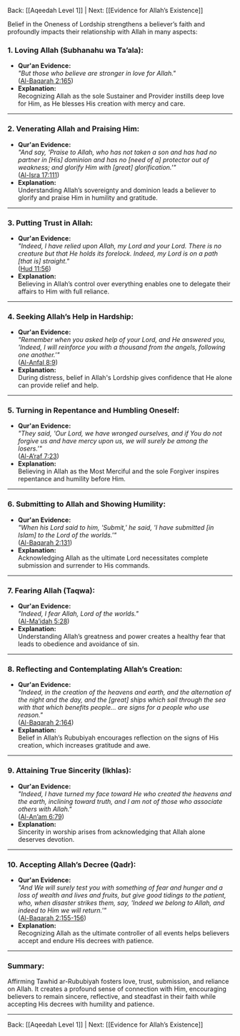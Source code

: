 Back: [[Aqeedah Level 1]] | Next: [[Evidence for Allah’s Existence]]

Belief in the Oneness of Lordship strengthens a believer’s faith and profoundly impacts their relationship with Allah in many aspects:

### **1. Loving Allah (Subhanahu wa Ta’ala):**

- **Qur'an Evidence:**  
    _"But those who believe are stronger in love for Allah."_  
    ([Al-Baqarah 2:165](https://quran.com/2/165))
- **Explanation:**  
    Recognizing Allah as the sole Sustainer and Provider instills deep love for Him, as He blesses His creation with mercy and care.

---

### **2. Venerating Allah and Praising Him:**

- **Qur'an Evidence:**  
    _"And say, 'Praise to Allah, who has not taken a son and has had no partner in [His] dominion and has no [need of a] protector out of weakness; and glorify Him with [great] glorification.'"_  
    ([Al-Isra 17:111](https://quran.com/17/111))
- **Explanation:**  
    Understanding Allah’s sovereignty and dominion leads a believer to glorify and praise Him in humility and gratitude.

---

### **3. Putting Trust in Allah:**

- **Qur'an Evidence:**  
    _"Indeed, I have relied upon Allah, my Lord and your Lord. There is no creature but that He holds its forelock. Indeed, my Lord is on a path [that is] straight."_  
    ([Hud 11:56](https://quran.com/11/56))
- **Explanation:**  
    Believing in Allah’s control over everything enables one to delegate their affairs to Him with full reliance.

---

### **4. Seeking Allah’s Help in Hardship:**

- **Qur'an Evidence:**  
    _"Remember when you asked help of your Lord, and He answered you, 'Indeed, I will reinforce you with a thousand from the angels, following one another.'"_  
    ([Al-Anfal 8:9](https://quran.com/8/9))
- **Explanation:**  
    During distress, belief in Allah's Lordship gives confidence that He alone can provide relief and help.

---

### **5. Turning in Repentance and Humbling Oneself:**

- **Qur'an Evidence:**  
    _"They said, 'Our Lord, we have wronged ourselves, and if You do not forgive us and have mercy upon us, we will surely be among the losers.'"_  
    ([Al-A’raf 7:23](https://quran.com/7/23))
- **Explanation:**  
    Believing in Allah as the Most Merciful and the sole Forgiver inspires repentance and humility before Him.

---

### **6. Submitting to Allah and Showing Humility:**

- **Qur'an Evidence:**  
    _"When his Lord said to him, 'Submit,' he said, 'I have submitted [in Islam] to the Lord of the worlds.'"_  
    ([Al-Baqarah 2:131](https://quran.com/2/131))
- **Explanation:**  
    Acknowledging Allah as the ultimate Lord necessitates complete submission and surrender to His commands.

---

### **7. Fearing Allah (Taqwa):**

- **Qur'an Evidence:**  
    _"Indeed, I fear Allah, Lord of the worlds."_  
    ([Al-Ma’idah 5:28](https://quran.com/5/28))
- **Explanation:**  
    Understanding Allah’s greatness and power creates a healthy fear that leads to obedience and avoidance of sin.

---

### **8. Reflecting and Contemplating Allah’s Creation:**

- **Qur'an Evidence:**  
    _"Indeed, in the creation of the heavens and earth, and the alternation of the night and the day, and the [great] ships which sail through the sea with that which benefits people... are signs for a people who use reason."_  
    ([Al-Baqarah 2:164](https://quran.com/2/164))
- **Explanation:**  
    Belief in Allah’s Rububiyah encourages reflection on the signs of His creation, which increases gratitude and awe.

---

### **9. Attaining True Sincerity (Ikhlas):**

- **Qur'an Evidence:**  
    _"Indeed, I have turned my face toward He who created the heavens and the earth, inclining toward truth, and I am not of those who associate others with Allah."_  
    ([Al-An’am 6:79](https://quran.com/6/79))
- **Explanation:**  
    Sincerity in worship arises from acknowledging that Allah alone deserves devotion.

---

### **10. Accepting Allah’s Decree (Qadr):**

- **Qur'an Evidence:**  
    _"And We will surely test you with something of fear and hunger and a loss of wealth and lives and fruits, but give good tidings to the patient, who, when disaster strikes them, say, 'Indeed we belong to Allah, and indeed to Him we will return.'"_  
    ([Al-Baqarah 2:155-156](https://quran.com/2/155))
- **Explanation:**  
    Recognizing Allah as the ultimate controller of all events helps believers accept and endure His decrees with patience.

---

### **Summary:**

Affirming Tawhid ar-Rububiyah fosters love, trust, submission, and reliance on Allah. It creates a profound sense of connection with Him, encouraging believers to remain sincere, reflective, and steadfast in their faith while accepting His decrees with humility and patience.

---
Back: [[Aqeedah Level 1]] | Next: [[Evidence for Allah’s Existence]]